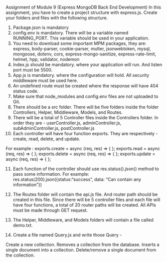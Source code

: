 Assignment of Module 9 (Express MongoDB Back End Development)
In this assignment, you have to create a project structure with express.js. Create your folders and files with the following structure.

1. Package.json is mandatory
2. config.env is mandatory. There will be a variable named RUNNING_PORT. This variable should be used in your application.
3. You need to download some important MPM packages, they are: express, body-parser, cookie-parser, multer, jsonwebtoken, mysql, mongoose, dotenv, cors, express-mongo-sanitize, express-rate-limit, helmet, hpp, validator, nodemon
4. Index.js should be mandatory. where your application will run. And listen port must be 5500.
5. App.js is mandatory. where the configuration will hold. All security middleware must be used here.
6. An undefined route must be created where the response will have 404 status code.
7. Make sure that node_modules and config.env files are not uploaded to Git.
8. There should be a src folder. There will be five folders inside the folder Controllers, Helper, Middleware, Models, and Routes.
9. There will be a total of 5 Controller files inside the Controllers folder. In order they are - userController.js, adminController.js, subAdminController.js, postController.js
10. Each controller will have four function exports. They are respectively - create, read, delete, and update.

For example : exports.create = async (req, res) => { };
exports.read = async (req, res) => { };
exports.delete = async (req, res) => { };
exports.update = async (req, res) => { };

11. Each function of the controller should use res.status().json() method to pass some information. For example: res.status(200).json({status:“success”, data: “Can contain any information”})

12. The Routes folder will contain the api.js file. And router path should be created in this file. Since there will be 5 controller files and each file will have four functions, a total of 20 router paths will be created. All APIs must be made through GET request.

13. The Helper, Middleware, and Models folders will contain a file called demo.txt.

14. Create a file named Query.js and write those Query -

Create a new collection.
Removes a collection from the database.
Inserts a single document into a collection.
Delete/remove a single document from the collection.
